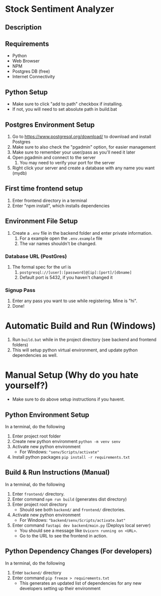 # Stock Sentiment Analyzer

## Description


## Requirements
- Python
- Web Browser
- NPM
- Postgres DB (free)
- Internet Connectivity

## Python Setup
- Make sure to click "add to path" checkbox if installing.
- If not, you will need to set absolute path in build.bat

## Postgres Environment Setup
1. Go to https://www.postgresql.org/download/ to download and install Postgres
1. Make sure to also check the "pgadmin" option, for easier management
1. Make sure to remember your user/pass as you'll need it later
1. Open pgadmin and connect to the server
	1. You may need to verify your port for the server
1. Right click your server and create a database with any name you want (mydb)

## First time frontend setup
1. Enter frontend directory in a terminal
1. Enter "npm install", which installs dependencies

## Environment File Setup
1. Create a `.env` file in the backend folder and enter private information.
	1. For a example open the `.env.example` file
	1. The var names shouldn't be changed.
### Database URL (PostGres)
1. The formal spec for the url is 
	1. `postgresql://[user]:[password]@[ip]:[port]/[dbname]`
	1. Default port is 5432, if you haven't changed it
### Signup Pass
1. Enter any pass you want to use while registering. Mine is "hi".
1. Done!

# Automatic Build and Run (Windows)
1. Run `build.bat` while in the project directory (see backend and frontend folders)
1. This will setup python virtual environment, and update python dependencies as well.

# Manual Setup (Why do you hate yourself?)
- Make sure to do above setup instructions if you havent.

## Python Environment Setup
In a terminal, do the following
1. Enter project root folder
1. Create new python environment `python -m venv senv`
1. Activate new python environment
	- For Windows: `"senv/Scripts/activate"`
1. Install python packages `pip install -r requirements.txt`

## Build & Run Instructions (Manual)
In a terminal, do the following
1. Enter `frontend/` directory.
1. Enter command `npm run build` (generates dist directory)
1. Enter project root directory
	- Should see both `backend/` and `frontend/` directories.
1. Activate new python environment
	- For Windows: `"backend/senv/Scripts/activate.bat"`
1. Enter command `fastapi dev backend/main.py` (Deploys local server)
	- You should see a message like `Uvicorn running on <URL>`.
	- Go to the URL to see the frontend in action.

## Python Dependency Changes (For developers)
In a terminal, do the following
1. Enter `backend/` directory
1. Enter command `pip freeze > requirements.txt`
	- This generates an updated list of dependencies for any new developers setting up their environment
